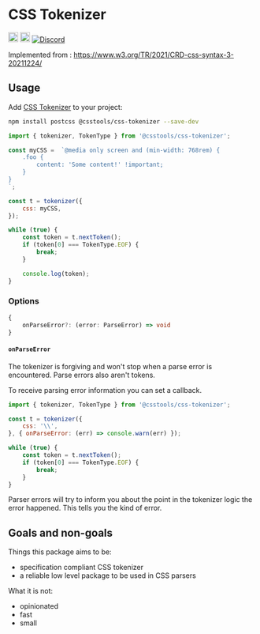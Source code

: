 # CSS Tokenizer

[<img alt="npm version" src="https://img.shields.io/npm/v/@csstools/css-tokenizer.svg" height="20">][npm-url]
[<img alt="Build Status" src="https://github.com/csstools/postcss-plugins/workflows/test/badge.svg" height="20">][cli-url]
[<img alt="Discord" src="https://shields.io/badge/Discord-5865F2?logo=discord&logoColor=white">][discord]

Implemented from : https://www.w3.org/TR/2021/CRD-css-syntax-3-20211224/

## Usage

Add [CSS Tokenizer] to your project:

```bash
npm install postcss @csstools/css-tokenizer --save-dev
```

```js
import { tokenizer, TokenType } from '@csstools/css-tokenizer';

const myCSS =  `@media only screen and (min-width: 768rem) {
	.foo {
		content: 'Some content!' !important;
	}
}
`;

const t = tokenizer({
	css: myCSS,
});

while (true) {
	const token = t.nextToken();
	if (token[0] === TokenType.EOF) {
		break;
	}

	console.log(token);
}
```

### Options

```ts
{
	onParseError?: (error: ParseError) => void
}
```

#### `onParseError`

The tokenizer is forgiving and won't stop when a parse error is encountered.
Parse errors also aren't tokens.

To receive parsing error information you can set a callback.

```js
import { tokenizer, TokenType } from '@csstools/css-tokenizer';

const t = tokenizer({
	css: '\\',
}, { onParseError: (err) => console.warn(err) });

while (true) {
	const token = t.nextToken();
	if (token[0] === TokenType.EOF) {
		break;
	}
}
```

Parser errors will try to inform you about the point in the tokenizer logic the error happened.
This tells you the kind of error.

## Goals and non-goals

Things this package aims to be:
- specification compliant CSS tokenizer
- a reliable low level package to be used in CSS parsers

What it is not:
- opinionated
- fast
- small

[cli-url]: https://github.com/csstools/postcss-plugins/actions/workflows/test.yml?query=workflow/test
[discord]: https://discord.gg/bUadyRwkJS
[npm-url]: https://www.npmjs.com/package/@csstools/css-tokenizer

[CSS Tokenizer]: https://github.com/csstools/postcss-plugins/tree/main/packages/css-tokenizer
